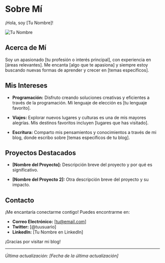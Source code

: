 # Sobre Mí

¡Hola, soy [Tu Nombre]!

![Tu Nombre](enlace-a-tu-imagen.jpg)

## Acerca de Mí

Soy un apasionado [tu profesión o interés principal], con experiencia en [áreas relevantes]. Me encanta [algo que te apasiona] y siempre estoy buscando nuevas formas de aprender y crecer en [temas específicos].

## Mis Intereses

- **Programación:** Disfruto creando soluciones creativas y eficientes a través de la programación. Mi lenguaje de elección es [tu lenguaje favorito].
  
- **Viajes:** Explorar nuevos lugares y culturas es una de mis mayores alegrías. Mis destinos favoritos incluyen [lugares que has visitado].

- **Escritura:** Comparto mis pensamientos y conocimientos a través de mi blog, donde escribo sobre [temas específicos de tu blog].

## Proyectos Destacados

- **[Nombre del Proyecto]:** Descripción breve del proyecto y por qué es significativo.

- **[Nombre del Proyecto 2]:** Otra descripción breve del proyecto y su impacto.

## Contacto

¡Me encantaría conectarme contigo! Puedes encontrarme en:

- **Correo Electrónico:** [tu@email.com]
- **Twitter:** [@tuusuario]
- **LinkedIn:** [Tu Nombre en LinkedIn]

¡Gracias por visitar mi blog!

---

*Última actualización: [Fecha de la última actualización]*
